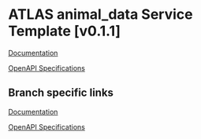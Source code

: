 # ATLAS animal_data Service Template \[v0.1.1\]

[Documentation](https://htmlpreview.github.io/?https://github.com/atlasH2020-templates/animal_data/blob/v0.1.1/doc.html)

[OpenAPI Specifications](https://sensorsystems.iais.fraunhofer.de/doc/?url=https://raw.githubusercontent.com/atlasH2020-templates/animal_data/v0.1.1/oas)  

## Branch specific links
[Documentation](https://htmlpreview.github.io/?https://raw.githubusercontent.com/fodjan/atlas_animal_data/wip0.1.1/doc.html)

[OpenAPI Specifications](https://sensorsystems.iais.fraunhofer.de/doc/?url=https://raw.githubusercontent.com/fodjan/atlas_animal_data/wip0.1.1/oas)